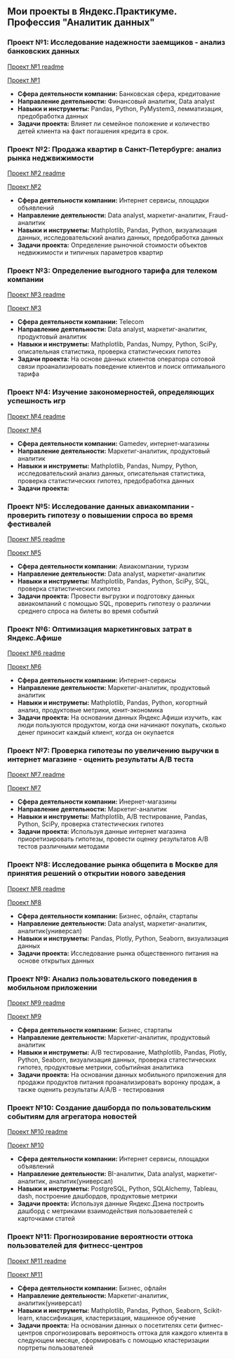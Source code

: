 ## Мои проекты в Яндекс.Практикуме. Профессия "Аналитик данных"
### Проект №1: Исследование надежности заемщиков - анализ банковских данных
[Проект №1 readme](https://github.com/Takakyli/my_projects/blob/main/project_1/project1_readme.md)


[Проект №1](https://github.com/Takakyli/my_projects/blob/main/project_1/project%231_tkn.ipynb)
 - **Сфера деятельности компании:** Банковская сфера, кредитование
 - **Направление деятельности:** Финансовый аналитик, Data analyst
 - **Навыки и инструметы:** Pandas, Python, PyMystem3, лемматизация, предобработка данных
 - **Задачи проекта:** Влияет ли семейное положение и количество детей клиента на факт погашения кредита в срок.
### Проект №2: Продажа квартир в Санкт-Петербурге: анализ рынка неджвижимости
[Проект №2 readme](https://github.com/Takakyli/my_projects/blob/main/project_2/project2_readme.md)


[Проект №2](https://github.com/Takakyli/my_projects/blob/main/project_2/project%232_tkn.ipynb)
 - **Сфера деятельности компании:** Интернет сервисы, площадки объявлений
 - **Направление деятельности:**  Data analyst, маркетиг-аналитик, Fraud-аналитик
 - **Навыки и инструметы:** Mathplotlib, Pandas, Python, визуализация данных, исследовательский анализ данных, предобработка данных
 - **Задачи проекта:** Определение рыночной стоимости объектов недвижимости и типичных параметров квартир
### Проект №3: Определение выгодного тарифа для телеком компании
[Проект №3 readme](https://github.com/Takakyli/my_projects/blob/main/project_3/project3_readme.md)


[Проект №3](https://github.com/Takakyli/my_projects/blob/main/project_3/project%233_tkn.ipynb)
 - **Сфера деятельности компании:** Telecom
 - **Направление деятельности:**  Data analyst, маркетиг-аналитик, продуктовый аналитик
 - **Навыки и инструметы:** Mathplotlib, Pandas, Numpy, Python, SciPy, описательная статистика, проверка статистических гипотез
 - **Задачи проекта:** На основе данных клиентов оператора сотовой связи проанализировать поведение клиентов и поиск оптимального тарифа
### Проект №4: Изучение закономерностей, определяющих успешность игр
[Проект №4 readme](https://github.com/Takakyli/my_projects/blob/main/project_4/project4_readme.md)


[Проект №4](https://github.com/Takakyli/my_projects/blob/main/project_4/project%234_tkn.ipynb)
 - **Сфера деятельности компании:** Gamedev, интернет-магазины
 - **Направление деятельности:**  Маркетиг-аналитик, продуктовый аналитик
 - **Навыки и инструметы:** Mathplotlib, Pandas, Numpy, Python, исследовательский анализ данных, описательная статистика, проверка статистических гипотез, предобработка данных
 - **Задачи проекта:**
### Проект №5: Исследование данных авиакомпании - проверить гипотезу о повышении спроса во время фестивалей
[Проект №5 readme](https://github.com/Takakyli/my_projects/blob/main/project_5/project5_readme.md)


[Проект №5](https://github.com/Takakyli/my_projects/blob/main/project_5/project%235_tkn.ipynb)
 - **Сфера деятельности компании:** Авиакомпании, туризм
 - **Направление деятельности:**  Data analyst, маркетиг-аналитик
 - **Навыки и инструметы:** Mathplotlib, Pandas, Python, SciPy, SQL, проверка статистических гипотез
 - **Задачи проекта:** Провести выгрузки и подготовку данных авиакомпаний с помощью SQL, проверить гипотезу о различии среднего спроса на билеты во время событий
### Проект №6: Оптимизация маркетинговых затрат в Яндекс.Афише
[Проект №6 readme](https://github.com/Takakyli/my_projects/blob/main/project_6/project6_readme.md)


[Проект №6](https://github.com/Takakyli/my_projects/blob/main/project_6/project%236_tkn.ipynb)
 - **Сфера деятельности компании:** Интернет-сервисы
 - **Направление деятельности:**  Маркетиг-аналитик, продуктовый аналитик
 - **Навыки и инструметы:** Mathplotlib, Pandas, Python, когортный анализ, продуктовые метрики, юнит-экономика
 - **Задачи проекта:** На основании данных Яндекс.Афиши изучить, как люди пользуются продуктом, когда они начинают покупать, сколько денег приносит каждый клиент, когда он окупается
### Проект №7: Проверка гипотезы по увеличению выручки в интернет магазине - оценить результаты А/В теста
[Проект №7 readme](https://github.com/Takakyli/my_projects/blob/main/project_7/project7_readme.md)


[Проект №7](https://github.com/Takakyli/my_projects/blob/main/project_7/project%237_tkn.ipynb)
 - **Сфера деятельности компании:** Инернет-магазины
 - **Направление деятельности:** Маркетиг-аналитик 
 - **Навыки и инструметы:** Mathplotlib, А/В тестирование, Pandas, Python, SciPy, проверка статестических гипотез
 - **Задачи проекта:** Используя данные интернет магазина приоретизировать гипотезы, провести оценку результатов А/В тестов различными методами
### Проект №8: Исследование рынка общепита в Москве для принятия решений о открытии нового заведения
[Проект №8 readme](https://github.com/Takakyli/my_projects/blob/main/project_8/project8_readme.md)


[Проект №8](https://github.com/Takakyli/my_projects/blob/main/project_8/project%238_tkn.ipynb)
 - **Сфера деятельности компании:** Бизнес, офлайн, стартапы
 - **Направление деятельности:**  Data analyst, маркетиг-аналитик, аналитик(универсал)
 - **Навыки и инструметы:** Pandas, Plotly, Python, Seaborn, визуализация данных
 - **Задачи проекта:** Исследование рынка общественного питания на основе открытых данных
### Проект №9: Анализ пользовательского поведения в мобильном приложении
[Проект №9 readme](https://github.com/Takakyli/my_projects/blob/main/project_9/project9_readme.md)


[Проект №9](https://github.com/Takakyli/my_projects/blob/main/project_9/project%239_tkn.ipynb)
 - **Сфера деятельности компании:** Бизнес, стартапы
 - **Направление деятельности:** Маркетиг-аналитик, продуктовый аналитик 
 - **Навыки и инструметы:** А/В тестирование, Mathplotlib, Pandas, Plotly, Python, Seaborn, визуализация данных, проверка статестических гипотез, продуктовые метрики, событийная аналитика
 - **Задачи проекта:** На основании данных мобильного приложения для продажи продуктов питания проанализировать воронку продаж, а также оценить результаты А/А/В - тестирования
### Проект №10: Создание дашборда по пользовательским событиям для агрегатора новостей
[Проект №10 readme](https://github.com/Takakyli/my_projects/blob/main/project_10/project10_readme.md)


[Проект №10](https://public.tableau.com/app/profile/takakyli.n/viz/project11_16241164847470/Dashboard)
 - **Сфера деятельности компании:** Интернет сервисы, площадки объявлений
 - **Направление деятельности:** BI-аналитик, Data analyst, маркетиг-аналитик, аналитик(универсал) 
 - **Навыки и инструметы:** PostgreSQL, Python, SQLAlchemy, Tableau, dash, построение дашбордов, продуктовые метрики 
 - **Задачи проекта:** Используя данные Яндекс.Дзена построить дашборд с метриками взаимодействия пользоваетелей с карточками статей
### Проект №11: Прогнозирование вероятности оттока пользователей для фитнесс-центров
[Проект №11 readme](https://github.com/Takakyli/my_projects/blob/main/project_11/project11_readme.md)


[Проект №11](https://github.com/Takakyli/my_projects/blob/main/project_11/project%2311_tkn.ipynb)
 - **Сфера деятельности компании:** Бизнес, офлайн
 - **Направление деятельности:**  Маркетиг-аналитик, аналитик(универсал) 
 - **Навыки и инструметы:** Mathplotlib, Pandas, Python, Seaborn, Scikit-learn, классификация, кластеризация, машинное обучение
 - **Задачи проекта:** На основании данных о посетителях сети фитнес-центров спрогнозировать вероятность оттока для каждого клиента в следующем месяце, сформировать с помощью кластеризации портреты пользователей

